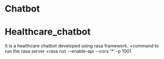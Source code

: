 # Chatbot
# Healthcare_chatbot
It is a healthcare chatbot developed using rasa framework.
+command to run the rasa server
+rasa run --enable-api --cors '*' -p 1001
